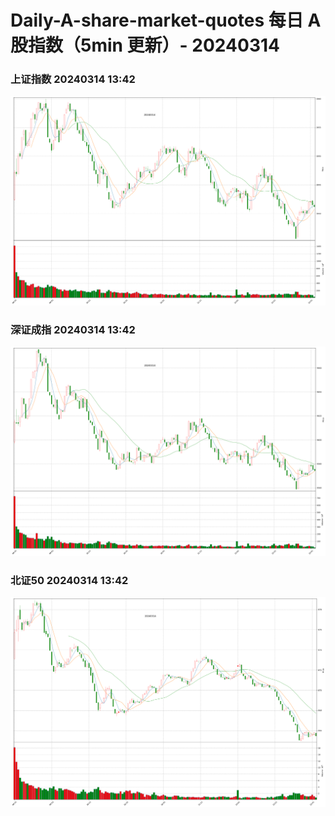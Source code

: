 
# Daily-A-share-market-quotes 每日 A 股指数（5min 更新）- 20240314

### 上证指数 20240314 13:42
![](./fig/2024/3/20240314-sh000001.png)

### 深证成指 20240314 13:42
![](./fig/2024/3/20240314-sz399001.png)

### 北证50 20240314 13:42
![](./fig/2024/3/20240314-bj899050.png)
